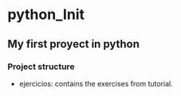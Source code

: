 # python_Init

## My first proyect in python

### Project structure 
* ejercicios: contains the exercises from tutorial.

